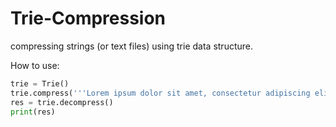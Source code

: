 # Trie-Compression
compressing strings (or text files) using trie data structure.

How to use:
```python
trie = Trie()
trie.compress('''Lorem ipsum dolor sit amet, consectetur adipiscing elit, sed do eiusmod tempor incididunt ut labore et dolore magna aliqua. Ut enim ad minim veniam, quis nostrud exercitation ullamco laboris nisi ut aliquip ex ea commodo consequat. Duis aute irure dolor in reprehenderit in voluptate velit esse cillum dolore eu fugiat nulla pariatur. Excepteur sint occaecat cupidatat non proident, sunt in culpa qui officia deserunt mollit anim id est laborum.''') #currently support a single paragraph of any arbitrary length only.
res = trie.decompress()
print(res)
```
